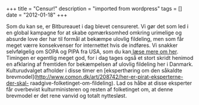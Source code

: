 +++
title = "Censur!"
description = "imported from wordpress"
tags = []
date = "2012-01-18"
+++

Som du kan se, er Bitbureauet i dag blevet censureret. Vi gør det som led i en
global kampagne for at skabe opmærksomhed omkring urimelige og absurde love
der har til formål at bekæmpe ulovlig fildeling, men som får meget værre
konsekvenser for internettet hvis de indføres. Vi snakker selvfølgelig om SOPA
og PIPA fra USA, som du kan[ læse mere om
her](http://blog.reddit.com/2012/01/technical-examination-of-sopa-and.html).
Timingen er egentlig meget god, for i dag tages også et stort skridt henimod
en afklaring af fremtiden for bekæmpelsen af ulovlig fildeling her i Danmark.
Kulturudvalget afholder i disse timer en [eksperthøring om den såkaldte
brevmodel](http://www.comon.dk/art/208742/her-er-pirat-eksperterne-der-skal-
raadgive-folketinget-om-fildeling). Lad os håbe at disse eksperter får
overbevist kulturministeren og resten af folketinget om, at denne brevmodel er
det rene vanvid og totalt nyttesløst.

